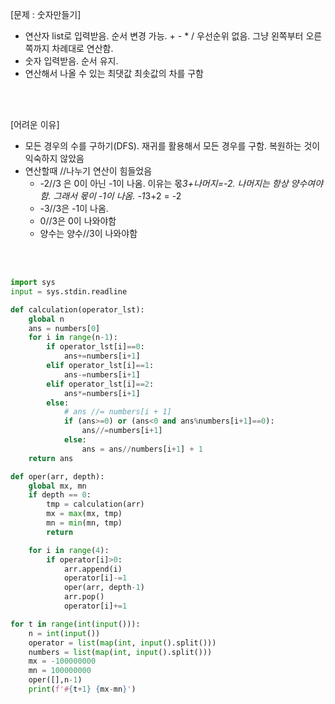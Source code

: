 [문제 : 숫자만들기]
- 연산자 list로 입력받음. 순서 변경 가능. + - * / 우선순위 없음. 그냥 왼쪽부터 오른쪽까지 차례대로 연산함.
- 숫자 입력받음. 순서 유지.
- 연산해서 나올 수 있는 최댓값 최솟값의 차를 구함

<br>
<br>


[어려운 이유]
- 모든 경우의 수를 구하기(DFS). 재귀를 활용해서 모든 경우를 구함. 복원하는 것이 익숙하지 않았음
- 연산할때 //나누기 연산이 힘들었음
  - -2//3 은 0이 아닌 -1이 나옴. 이유는 몫*3+나머지=-2. 나머지는 항상 양수여야함. 그래서 몫이 -1이 나옴. -1*3+2 = -2
  - -3//3은 -1이 나옴.
  - 0//3은 0이 나와야함
  - 양수는 양수//3이 나와야함

<br>
<br>
 
```py
import sys
input = sys.stdin.readline

def calculation(operator_lst):
    global n
    ans = numbers[0]
    for i in range(n-1):
        if operator_lst[i]==0:
            ans+=numbers[i+1]
        elif operator_lst[i]==1:
            ans-=numbers[i+1]
        elif operator_lst[i]==2:
            ans*=numbers[i+1]
        else:
            # ans //= numbers[i + 1]
            if (ans>=0) or (ans<0 and ans%numbers[i+1]==0):
                ans//=numbers[i+1]
            else:
                ans = ans//numbers[i+1] + 1
    return ans

def oper(arr, depth):
    global mx, mn
    if depth == 0:
        tmp = calculation(arr)
        mx = max(mx, tmp)
        mn = min(mn, tmp)
        return

    for i in range(4):
        if operator[i]>0:
            arr.append(i)
            operator[i]-=1
            oper(arr, depth-1)
            arr.pop()
            operator[i]+=1

for t in range(int(input())):
    n = int(input())
    operator = list(map(int, input().split()))
    numbers = list(map(int, input().split()))
    mx = -100000000
    mn = 100000000
    oper([],n-1)
    print(f'#{t+1} {mx-mn}')
```
